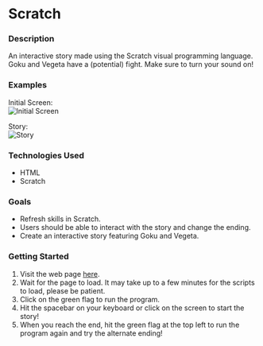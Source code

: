 # Scratch

### Description
An interactive story made using the Scratch visual programming language. Goku and Vegeta have a (potential) fight. Make sure to turn your sound on!

### Examples
Initial Screen:<br>
![Initial Screen](https://user-images.githubusercontent.com/74436899/102148131-cdc73100-3e63-11eb-8dfe-045a145708fd.png "Initial Screen")

Story:<br>
![Story](https://user-images.githubusercontent.com/74436899/102147943-83de4b00-3e63-11eb-906c-052158c06ea0.png "Story")

### Technologies Used
* HTML
* Scratch

### Goals
* Refresh skills in Scratch.
* Users should be able to interact with the story and change the ending.
* Create an interactive story featuring Goku and Vegeta.

### Getting Started
1. Visit the web page [here](https://daniel-tsiang-goku-vegeta-fight.netlify.app).
2. Wait for the page to load. It may take up to a few minutes for the scripts to load, please be patient.
3. Click on the green flag to run the program.
4. Hit the spacebar on your keyboard or click on the screen to start the story!
5. When you reach the end, hit the green flag at the top left to run the program again and try the alternate ending!
